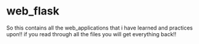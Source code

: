 # web_flask
So this contains all the web_applications that i have learned and practices upon!!
if you read through all the files you will get everything back!!
